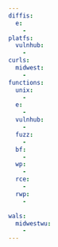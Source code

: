 ```yaml
---
diffis:
  e:
    -
platfs:
  vulnhub:
    -
curls:
  midwest:
    -
functions:
  unix:
    -
  e:
    -
  vulnhub:
    -
  fuzz:
    -
  bf:
    -
  wp:
    -
  rce:
    -
  rwp:
    -

wals:
  midwestwu:
    -
---
```

